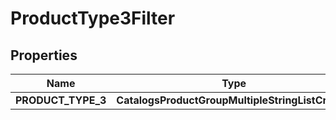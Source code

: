 

# ProductType3Filter


## Properties

Name | Type | Description | Notes
------------ | ------------- | ------------- | -------------
**PRODUCT_TYPE_3** | **CatalogsProductGroupMultipleStringListCriteria** |  | 



